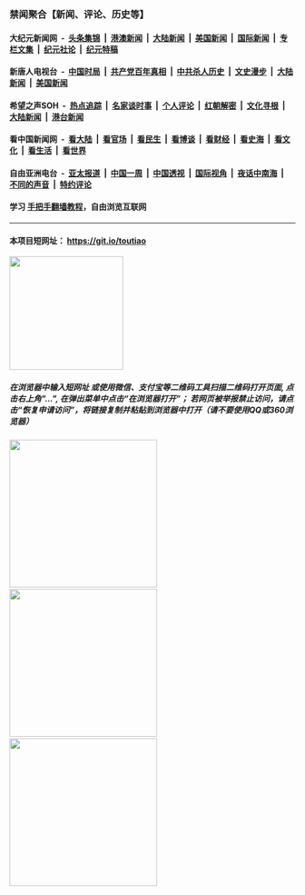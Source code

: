 ### 禁闻聚合【新闻、评论、历史等】

#### 大纪元新闻网 &nbsp;-&nbsp; [头条集锦](indexes/E头条集锦.md?t=02140511) &nbsp;|&nbsp; [港澳新闻](indexes/E港澳新闻.md?t=02140511)  &nbsp;|&nbsp; [大陆新闻](indexes/E大陆新闻.md?t=02140511) &nbsp;|&nbsp; [美国新闻](indexes/E美国新闻.md?t=02140511) &nbsp;|&nbsp; [国际新闻](indexes/E国际新闻.md?t=02140511) &nbsp;|&nbsp; [专栏文集](indexes/E专栏文集.md?t=02140511) &nbsp;|&nbsp; [纪元社论](indexes/E纪元社论.md?t=02140511) &nbsp;|&nbsp; [纪元特稿](indexes/E纪元特稿.md?t=02140511) 

#### 新唐人电视台 &nbsp;-&nbsp; [中国时局](indexes/N中国时局.md?t=02140511) &nbsp;|&nbsp; [共产党百年真相](indexes/N共产党百年真相.md?t=02140511) &nbsp;|&nbsp; [中共杀人历史](indexes/N中共杀人历史.md?t=02140511) &nbsp;|&nbsp; [文史漫步](indexes/N文史漫步.md?t=02140511) &nbsp;|&nbsp; [大陆新闻](indexes/N大陆新闻.md?t=02140511) &nbsp;|&nbsp; [美国新闻](indexes/N美国新闻.md?t=02140511)

#### 希望之声SOH &nbsp;-&nbsp; [热点追踪](indexes/H热点追踪.md?t=02140511) &nbsp;|&nbsp; [名家谈时事](indexes/H名家谈时事.md?t=02140511) &nbsp;|&nbsp; [个人评论](indexes/H个人评论.md?t=02140511)  &nbsp;|&nbsp; [红朝解密](indexes/H红朝解密.md?t=02140511) &nbsp;|&nbsp; [文化寻根](indexes/H文化寻根.md?t=02140511) &nbsp;|&nbsp; [大陆新闻](indexes/H大陆新闻.md?t=02140511) &nbsp;|&nbsp; [港台新闻](indexes/H港台新闻.md?t=02140511)

#### 看中国新闻网 &nbsp;-&nbsp; [看大陆](indexes/S看大陆.md?t=02140511) &nbsp;|&nbsp; [看官场](indexes/S看官场.md?t=02140511) &nbsp;|&nbsp; [看民生](indexes/S看民生.md?t=02140511)  &nbsp;|&nbsp; [看博谈](indexes/S看博谈.md?t=02140511) &nbsp;|&nbsp; [看财经](indexes/S看财经.md?t=02140511) &nbsp;|&nbsp; [看史海](indexes/S看史海.md?t=02140511) &nbsp;|&nbsp; [看文化](indexes/S看文化.md?t=02140511) &nbsp;|&nbsp; [看生活](indexes/S看生活.md?t=02140511) &nbsp;|&nbsp; [看世界](indexes/S看世界.md?t=02140511)

#### 自由亚洲电台 &nbsp;-&nbsp; [亚太报道](indexes/R亚太报道.md?t=02140511) &nbsp;|&nbsp; [中国一周](indexes/R中国一周.md?t=02140511) &nbsp;|&nbsp; [中国透视](indexes/R中国透视.md?t=02140511)  &nbsp;|&nbsp; [国际视角](indexes/R国际视角.md?t=02140511) &nbsp;|&nbsp; [夜话中南海](indexes/R夜话中南海.md?t=02140511) &nbsp;|&nbsp; [不同的声音](indexes/R不同的声音.md?t=02140511) &nbsp;|&nbsp; [特约评论](indexes/R特约评论.md?t=02140511)

#### 学习 [手把手翻墙教程](https://github.com/gfw-breaker/guides/wiki)，自由浏览互联网

----

#### 本项目短网址： https://git.io/toutiao
<img src="https://raw.githubusercontent.com/gfw-breaker/banned-news/master/scripts/img/qr.png" width="200px"/>  

##### 在浏览器中输入短网址 或使用微信、支付宝等二维码工具扫描二维码打开页面, 点击右上角"...", 在弹出菜单中点击“在浏览器打开”； 若网页被举报禁止访问，请点击“恢复申请访问”，将链接复制并粘贴到浏览器中打开（请不要使用QQ或360浏览器）

<img src="https://raw.githubusercontent.com/gfw-breaker/banned-news/master/scripts/img/1.png" width="260px"/> &nbsp; <img src="https://raw.githubusercontent.com/gfw-breaker/banned-news/master/scripts/img/2.png" width="260px"/> &nbsp; <img src="https://raw.githubusercontent.com/gfw-breaker/banned-news/master/scripts/img/3.png" width="260px"/>
